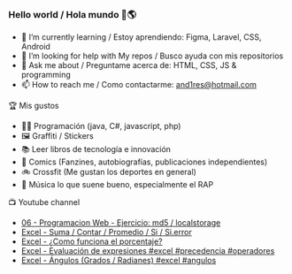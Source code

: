 ### Hello world / Hola mundo 👋🌎

<!--
**xaca/xaca** is a ✨ _special_ ✨ repository because its `README.md` (this file) appears on your GitHub profile.

Here are some ideas to get you started:
-->

- 🌱 I’m currently learning / Estoy aprendiendo: Figma, Laravel, CSS, Android
- 🤔 I’m looking for help with My repos / Busco ayuda con mis repositorios
- 💬 Ask me about / Preguntame acerca de: HTML, CSS, JS & programming 
- 📫 How to reach me / Como contactarme: and1res@hotmail.com

🏆 Mis gustos
- 👨‍💻 Programación (java, C#, javascript, php)
- 🖼️ Graffiti / Stickers
- 📚 Leer libros de tecnología e innovación
- 💢 Comics (Fanzines, autobiografías, publicaciones independientes)
- 🚲 Crossfit (Me gustan los deportes en general)
- 🎤 Música lo que suene bueno, especialmente el RAP
<!--
📝 Frases
- "I only smile in the dark, I only smile when it's complicated" Raybiez
- "De lo que ves créete la mitad de lo que no ves no te creas nada" Kase O
-->
📺 Youtube channel
<!-- BLOG-POST-LIST:START -->
- [06 - Programacion Web - Ejercicio: md5 / localstorage](https://www.youtube.com/watch?v=pnRq-SXEBSU)
- [Excel - Suma / Contar / Promedio / Si / Si.error](https://www.youtube.com/watch?v=jKW2BTknaWw)
- [Excel - ¿Como funciona el porcentaje?](https://www.youtube.com/watch?v=zE7KfXwFtN8)
- [Excel - Evaluación de expresiones #excel #precedencia #operadores](https://www.youtube.com/watch?v=m-OCD2hxhxE)
- [Excel - Ángulos (Grados / Radianes) #excel #angulos](https://www.youtube.com/watch?v=271Rvgw22MM)
<!-- BLOG-POST-LIST:END -->
